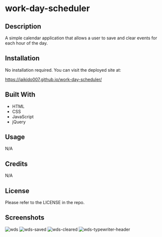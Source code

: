 # work-day-scheduler

## Description

A simple calendar application that allows a user to save and clear events for each hour of the day.

## Installation

No installation required.  You can visit the deployed site at:

https://jaikido007.github.io/work-day-scheduler/

## Built With

- HTML
- CSS
- JavaScript
- jQuery

## Usage

N/A

## Credits

N/A

## License

Please refer to the LICENSE in the repo.

## Screenshots

![wds](https://user-images.githubusercontent.com/81382978/215502205-05c8c4b5-58bb-4324-8876-9d749a22ae94.png)
![wds-saved](https://user-images.githubusercontent.com/81382978/215502211-c2a3ff63-bc4d-473a-9af6-cdb8cb037927.png)
![wds-cleared](https://user-images.githubusercontent.com/81382978/215502213-3c8117f1-7767-4b88-b60b-febaaa068831.png)
![wds-typewriter-header](https://user-images.githubusercontent.com/81382978/215502214-830cca29-7c79-49a1-bd9b-5a302ee3db99.png)